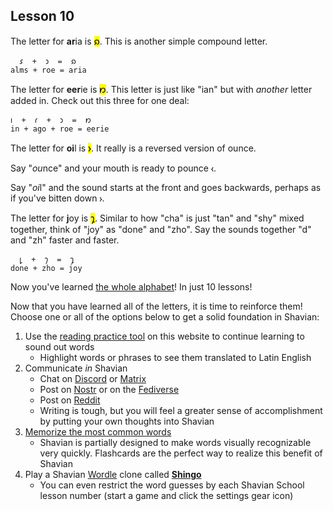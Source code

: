 ## Lesson 10

The letter for **ar**ia is <mark>𐑸</mark>. This is another simple compound letter.

```
  𐑭  +  𐑮  =  𐑸
alms + roe = aria
```

The letter for **eer**ie is <mark>𐑽</mark>. This letter is just like "ian" but with *another* letter added in. Check out this three for one deal:

```
𐑦  +  𐑩  +  𐑮  =  𐑽
in + ago + roe = eerie
```

The letter for **oi**l is <mark>𐑶</mark>. It really is a reversed version of ounce. 

Say "*ou*nce" and your mouth is ready to pounce `𐑬`. 

Say "*oi*l" and the sound starts at the front and goes backwards, perhaps as if you've bitten down `𐑶`.

The letter for **j**oy is <mark>𐑡</mark>. Similar to how "cha" is just "tan" and "shy" mixed together, think of "joy" as "done" and "zho". Say the sounds together "d" and "zh" faster and faster.

```
  𐑛  +  𐑠  =  𐑡
done + zho = joy
```

Now you've learned [the whole alphabet](table.html)! In just 10 lessons!

Now that you have learned all of the letters, it is time to reinforce them! Choose one or all of the options below to get a solid foundation in Shavian:

1. Use the [reading practice tool](https://shavian-school.github.io/read) on this website to continue learning to sound out words
   - Highlight words or phrases to see them translated to Latin English
2. Communicate *in* Shavian
   - Chat on [Discord](https://discord.com/invite/Abk2Yyh) or [Matrix](https://matrix.to/#/#shavian:matrix.org)
   - Post on [Nostr](https://nostr.com/npub1e2hhme0ujj90ljf57460u809t48gd9j6wee2cnu4u7p6tmuvq4yqh0r5lw) or on the [Fediverse](https://polyglot.city/@shavian)
   - Post on [Reddit](https://www.reddit.com/r/shavian/)
   - Writing is tough, but you will feel a greater sense of accomplishment by putting your own thoughts into Shavian
3. [Memorize the most common words](https://app.memrise.com/course/6137628/most-common-shavian-english-words/)
   - Shavian is partially designed to make words visually recognizable very quickly. Flashcards are the perfect way to realize this benefit of Shavian
4. Play a Shavian [Wordle](https://en.wikipedia.org/wiki/Wordle) clone called **[Shingo](https://haitouch.ga/me/shingo/index)**
   - You can even restrict the word guesses by each Shavian School lesson number (start a game and click the settings gear icon)
